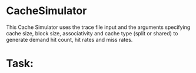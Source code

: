 # CacheSimulator
This Cache Simulator uses the trace file input and the arguments specifying cache size, block size, associativity and cache type (split or shared) to generate demand hit count, hit rates and miss rates. 

# Task:

